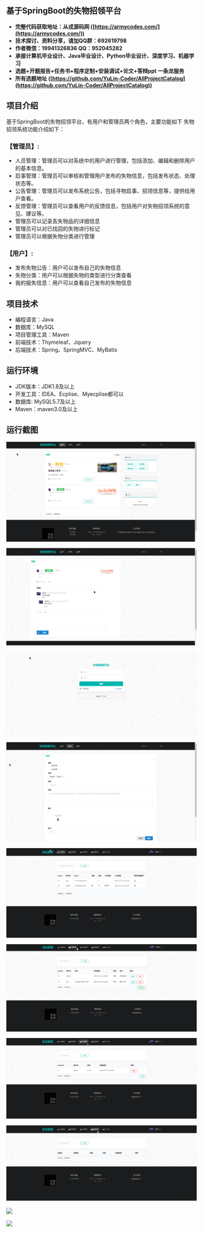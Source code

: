 ## 基于SpringBoot的失物招领平台

- <b>完整代码获取地址：从戎源码网 ([https://armycodes.com/](https://armycodes.com/))</b>
- <b>技术探讨、资料分享，请加QQ群：692619798</b> 
- <b>作者微信：19941326836  QQ：952045282</b> 
- <b>承接计算机毕业设计、Java毕业设计、Python毕业设计、深度学习、机器学习</b>
- <b>选题+开题报告+任务书+程序定制+安装调试+论文+答辩ppt 一条龙服务</b>
- <b>所有选题地址 ([https://github.com/YuLin-Coder/AllProjectCatalog](https://github.com/YuLin-Coder/AllProjectCatalog)) </b>

## 项目介绍
基于SpringBoot的失物招领平台，有用户和管理员两个角色，主要功能如下
失物招领系统功能介绍如下：

### 【管理员】:
- 人员管理：管理员可以对系统中的用户进行管理，包括添加、编辑和删除用户的基本信息。
- 启事管理：管理员可以审核和管理用户发布的失物信息，包括发布状态、处理状态等。
- 公告管理：管理员可以发布系统公告，包括寻物启事、招领信息等，提供给用户查看。
- 反馈管理：管理员可以查看用户的反馈信息，包括用户对失物招领系统的意见、建议等。
- 管理员可以记录丢失物品的详细信息
- 管理员可以对已找回的失物进行标记
- 管理员可以根据失物分类进行管理

### 【用户】:
- 发布失物公告：用户可以发布自己的失物信息
- 失物分类：用户可以根据失物的类型进行分类查看
- 我的报失信息：用户可以查看自己发布的失物信息

## 项目技术
- 编程语言：Java
- 数据库：MySQL
- 项目管理工具：Maven
- 前端技术：Thymeleaf、Jquery
- 后端技术：Spring、SpringMVC、MyBatis

## 运行环境
- JDK版本：JDK1.8及以上
- 开发工具：IDEA、Ecplise、Myecplise都可以
- 数据库: MySQL5.7及以上
- Maven：maven3.0及以上

## 运行截图
![](screenshot/1.png)

![](screenshot/2.png)

![](screenshot/3.png)

![](screenshot/4.png)

![](screenshot/5.png)

![](screenshot/6.png)

![](screenshot/7.png)

![](screenshot/8.png)

![](screenshot/9.png)

![](screenshot/10.png)
